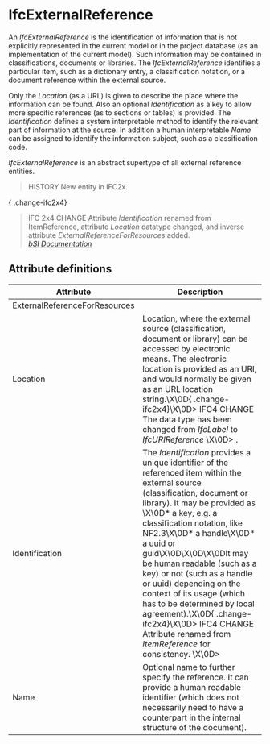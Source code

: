 IfcExternalReference
====================
An _IfcExternalReference_ is the identification of information that is not
explicitly represented in the current model or in the project database (as an
implementation of the current model). Such information may be contained in
classifications, documents or libraries. The _IfcExternalReference_ identifies
a particular item, such as a dictionary entry, a classification notation, or a
document reference within the external source.  
  
Only the _Location_ (as a URL) is given to describe the place where the
information can be found. Also an optional _Identification_ as a key to allow
more specific references (as to sections or tables) is provided. The
_Identification_ defines a system interpretable method to identify the
relevant part of information at the source. In addition a human interpretable
_Name_ can be assigned to identify the information subject, such as a
classification code.  
  
_IfcExternalReference_ is an abstract supertype of all external reference
entities.  
  
> HISTORY  New entity in IFC2x.  
  
{ .change-ifc2x4}  
> IFC 2x4 CHANGE  Attribute _Identification_ renamed from ItemReference,
> attribute _Location_ datatype changed, and inverse attribute
> _ExternalReferenceForResources_ added.  
[ _bSI
Documentation_](https://standards.buildingsmart.org/IFC/DEV/IFC4_2/FINAL/HTML/schema/ifcexternalreferenceresource/lexical/ifcexternalreference.htm)


Attribute definitions
---------------------
| Attribute                     | Description                                                                                                                                                                                                                                                                                                                                                                                                                                                                                                                                          |
|-------------------------------|------------------------------------------------------------------------------------------------------------------------------------------------------------------------------------------------------------------------------------------------------------------------------------------------------------------------------------------------------------------------------------------------------------------------------------------------------------------------------------------------------------------------------------------------------|
| ExternalReferenceForResources |                                                                                                                                                                                                                                                                                                                                                                                                                                                                                                                                                      |
| Location                      | Location, where the external source (classification, document or library) can be accessed by electronic means. The electronic location is provided as an URI, and would normally be given as an URL location string.\X\0D{ .change-ifc2x4}\X\0D> IFC4 CHANGE  The data type has been changed from _IfcLabel_ to _IfcURIReference_ \X\0D> .                                                                                                                                                                                                           |
| Identification                | The _Identification_ provides a unique identifier of the referenced item within the external source (classification, document or library). It may be provided as \X\0D* a key, e.g. a classification notation, like NF2.3\X\0D* a handle\X\0D* a uuid or guid\X\0D\X\0D\X\0DIt may be human readable (such as a key) or not (such as a handle or uuid) depending on the context of its usage (which has to be determined by local agreement).\X\0D{ .change-ifc2x4}\X\0D> IFC4 CHANGE Attribute renamed from _ItemReference_ for consistency. \X\0D> |
| Name                          | Optional name to further specify the reference. It can provide a human readable identifier (which does not necessarily need to have a counterpart in the internal structure of the document).                                                                                                                                                                                                                                                                                                                                                        |

